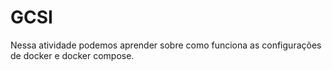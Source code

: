# GCSI
Nessa atividade podemos aprender sobre como funciona as configurações de docker e docker compose.
